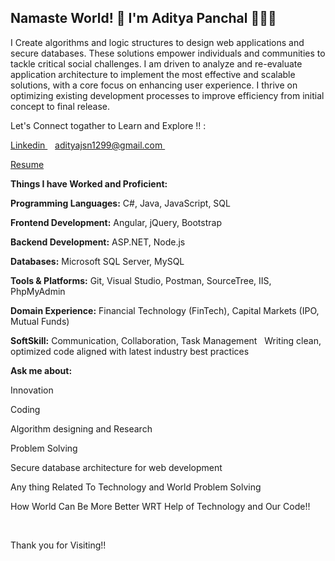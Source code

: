 ## Namaste World! 👋 I'm Aditya Panchal 👨🏻‍💻

I Create algorithms and logic structures to design web applications and secure databases. 
These solutions empower individuals and communities to tackle critical social challenges.
I am driven to analyze and re-evaluate application architecture to implement the most effective and scalable solutions,
with a core focus on enhancing user experience.
I thrive on optimizing existing development processes to improve efficiency from initial concept to final release.

<!--
**aditya-np1/aditya-np1** is a ✨ _special_ ✨ repository because its `README.md` (this file) appears on your GitHub profile.

Here are some ideas to get you started:

- 🔭 I’m currently working on ...
- 🌱 I’m currently learning ...
- 👯 I’m looking to collaborate on ...
- 🤔 I’m looking for help with ...
- 💬 Ask me about ...
- 📫 How to reach me: ...
- 😄 Pronouns: ...
- ⚡ Fun fact: ...
-->
Let's Connect togather to Learn and Explore  !! :
<p>
 <a href="www.linkedin.com/in/aditya-panchal-learning100">
    Linkedin
  </a>&nbsp;&nbsp;
  <a href="adityajsn1299@gmail.com">
   adityajsn1299@gmail.com
  </a>&nbsp;&nbsp;
 </p>
 <p>
 <a href="https://drive.google.com/file/d/10htMCUotF8GSzi0xU09ZZh1BorQ5QkR4/view?usp=sharing">Resume</a>
</p>

<p><b>Things I have Worked and Proficient:</b></p>
<p><b>Programming Languages:</b> C#, Java, JavaScript, SQL</p>
<p><b>Frontend Development:</b> Angular, jQuery, Bootstrap</p>
<p><b>Backend Development:</b> ASP.NET, Node.js</p>
<p><b>Databases:</b> Microsoft SQL Server, MySQL</p>
<p><b>Tools & Platforms:</b> Git, Visual Studio, Postman, SourceTree, IIS, PhpMyAdmin</p>
<p><b>Domain Experience:</b> Financial Technology (FinTech), Capital Markets (IPO, Mutual Funds)</p
<p><b>SoftSkill:</b> Communication, Collaboration, Task Management 
&nbsp; Writing clean, optimized code aligned with latest industry best practices</p>

                                                                                                
<p><b>Ask me about:</b></p>
<p>Innovation</p>
<p>Coding</p>
<p>Algorithm designing and Research</p>
<p>Problem Solving</p>
<p>Secure database architecture for web development</p>
<p>Any thing Related To Technology and World Problem Solving</p>
<p>How World Can Be More Better WRT Help of Technology and Our Code!!</p>

&nbsp;&nbsp;

<p>Thank you for Visiting!!</p>
